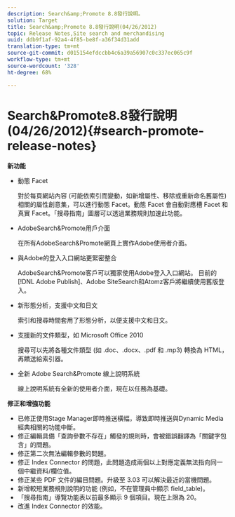 ```yaml
---
description: Search&amp;Promote 8.8發行說明。
solution: Target
title: Search&amp;Promote 8.8發行說明(04/26/2012)
topic: Release Notes,Site search and merchandising
uuid: ddb9f1af-92a4-4f85-be8f-a36f34d31add
translation-type: tm+mt
source-git-commit: d015154efdccbb4c6a39a56907c0c337ec065c9f
workflow-type: tm+mt
source-wordcount: '328'
ht-degree: 68%

---
```



# Search&amp;Promote8.8發行說明(04/26/2012){#search-promote-release-notes}

**新功能**

* 動態 Facet

   對於每頁網站內容 (可能依索引而變動，如新增屬性、移除或重新命名舊屬性) 相關的屬性創意集，可以進行動態 Facet。動態 Facet 會自動對應槽 Facet 和真實 Facet。「搜尋指南」圖層可以透過業務規則加速此功能。
* AdobeSearch&amp;Promote用戶介面

   在所有AdobeSearch&amp;Promote網頁上實作Adobe使用者介面。
* 與Adobe的登入入口網站更緊密整合

   AdobeSearch&amp;Promote客戶可以獨家使用Adobe登入入口網站。 目前的[!DNL Adobe Publish]、Adobe SiteSearch和Atomz客戶將繼續使用舊版登入。
* 新形態分析，支援中文和日文

   索引和搜尋時間套用了形態分析，以便支援中文和日文。
* 支援新的文件類型，如 Microsoft Office 2010

   搜尋可以先將各種文件類型 (如 .doc、.docx、.pdf 和 .mp3) 轉換為 HTML，再饋送給索引器。
* 全新 Adobe Search&amp;Promote 線上說明系統

   線上說明系統有全新的使用者介面，現在以任務為基礎。

**修正和增強功能**

* 已修正使用Stage Manager即時推送橫幅，導致即時推送與Dynamic Media經典相關的功能中斷。
* 修正編輯具備「查詢參數不存在」觸發的規則時，會被錯誤翻譯為「關鍵字包含」的問題。
* 修正第二次無法編輯參數的問題。
* 修正 Index Connector 的問題，此問題造成兩個以上對應定義無法指向同一個中繼資料/欄位值。
* 修正某些 PDF 文件的編目問題。升級至 3.03 可以解決最近的當機問題。
* 新增較短業務規則說明的功能 (例如，不在管理員中顯示 field_table)。
* 「搜尋指南」導覽功能表以前最多顯示 9 個項目。現在上限為 20。
* 改進 Index Connector 的效能。

